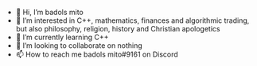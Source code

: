 - 👋 Hi, I’m badols mito
- 👀 I’m interested in C++, mathematics, finances and algorithmic trading, but also philosophy, religion, history and Christian apologetics
- 🌱 I’m currently learning C++
- 💞️ I’m looking to collaborate on nothing
- 📫 How to reach me badols mito#9161 on Discord

<!---
badolsmito/badolsmito is a ✨ special ✨ repository because its `README.md` (this file) appears on your GitHub profile.
You can click the Preview link to take a look at your changes.
--->

